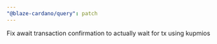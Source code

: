 ```yaml
---
"@blaze-cardano/query": patch
---
```


Fix await transaction confirmation to actually wait for tx using kupmios
